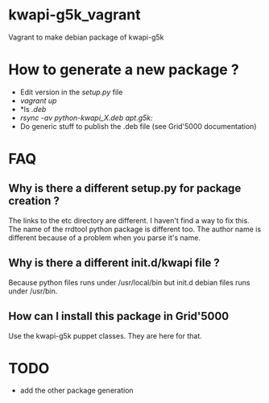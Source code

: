 # kwapi-g5k_vagrant
Vagrant to make debian package of kwapi-g5k

# How to generate a new package ?
* Edit version in the *setup.py* file
* *vagrant up*
* *ls *.deb*
* *rsync -av python-kwapi_X.deb apt.g5k:*
* Do generic stuff to publish the .deb file (see Grid'5000 documentation)

# FAQ
## Why is there a different setup.py for package creation ?
The links to the etc directory are different. I haven't find a way to fix this.
The name of the rrdtool python package is different too.
The author name is different because of a problem when you parse it's name.

## Why is there a different init.d/kwapi file ?
Because python files runs under /usr/local/bin but init.d debian files runs under /usr/bin.

## How can I install this package in Grid'5000
Use the kwapi-g5k puppet classes. They are here for that.

# TODO
* add the other package generation
